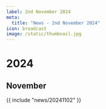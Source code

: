 ```yaml
---
label: 2nd November 2024
meta:
  title: "News - 2nd November 2024"
icon: broadcast
image: /static/thumbnail.jpg
---
```


# 2024
## November

{{ include "news/20241102" }}